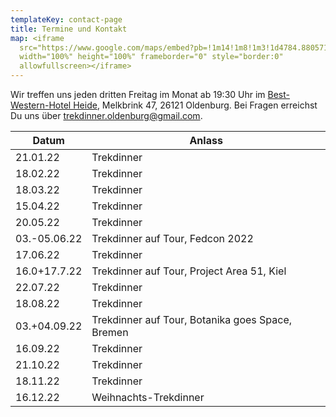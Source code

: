 ```yaml
---
templateKey: contact-page
title: Termine und Kontakt
map: <iframe
  src="https://www.google.com/maps/embed?pb=!1m14!1m8!1m3!1d4784.880571811187!2d8.202221!3d53.156139!3m2!1i1024!2i768!4f13.1!3m3!1m2!1s0x0%3A0xc8970fb1feaefc4c!2sBest+Western+Hotel+Heide+Oldenburg!5e0!3m2!1sen!2sus!4v1563031014541!5m2!1sen!2sus"
  width="100%" height="100%" frameborder="0" style="border:0"
  allowfullscreen></iframe>
---
```

Wir treffen uns jeden dritten Freitag im Monat ab 19:30 Uhr im [Best-Western-Hotel Heide](https://www.hotel-heide-oldenburg.de/), Melkbrink 47, 26121 Oldenburg. Bei Fragen erreichst Du uns über [trekdinner.oldenburg@gmail.com](mailto:trekdinner.oldenburg@gmail.com).

| Datum        | Anlass                                     |
| ------------ | ------------------------------------------ |
| 21.01.22     | Trekdinner                                 |
| 18.02.22     | Trekdinner                                 |
| 18.03.22     | Trekdinner                                 |
| 15.04.22     | Trekdinner                                 |
| 20.05.22     | Trekdinner                                 |
| 03.-05.06.22 | Trekdinner auf Tour, Fedcon 2022           |
| 17.06.22     | Trekdinner                                 |
| 16.0+17.7.22 | Trekdinner auf Tour, Project Area 51, Kiel |
| 22.07.22     | Trekdinner                                 |
| 18.08.22     | Trekdinner                                 |
| 03.+04.09.22 | Trekdinner auf Tour, Botanika goes Space, Bremen |
| 16.09.22     | Trekdinner                                 |
| 21.10.22     | Trekdinner                                 |
| 18.11.22     | Trekdinner                                 |
| 16.12.22     | Weihnachts-Trekdinner                      |